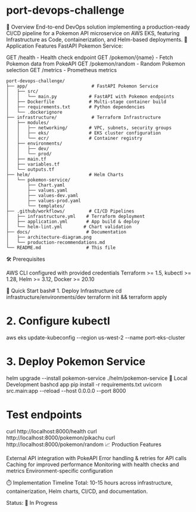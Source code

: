 # port-devops-challenge

🚀 Overview
End-to-end DevOps solution implementing a production-ready CI/CD pipeline for a Pokemon API microservice on AWS EKS, featuring Infrastructure as Code, containerization, and Helm-based deployments.
🎯 Application Features
FastAPI Pokemon Service:

GET /health - Health check endpoint
GET /pokemon/{name} - Fetch Pokemon data from PokeAPI
GET /pokemon/random - Random Pokemon selection
GET /metrics - Prometheus metrics

```
port-devops-challenge/
├── app/                        # FastAPI Pokemon Service
│   ├── src/
│   │   └── main.py            # FastAPI with Pokemon endpoints
│   ├── Dockerfile             # Multi-stage container build
│   ├── requirements.txt       # Python dependencies
│   └── .dockerignore
├── infrastructure/             # Terraform Infrastructure
│   ├── modules/
│   │   ├── networking/        # VPC, subnets, security groups
│   │   ├── eks/               # EKS cluster configuration
│   │   └── ecr/               # Container registry
│   ├── environments/
│   │   ├── dev/
│   │   └── prod/
│   ├── main.tf
│   ├── variables.tf
│   └── outputs.tf
├── helm/                      # Helm Charts
│   └── pokemon-service/
│       ├── Chart.yaml
│       ├── values.yaml
│       ├── values-dev.yaml
│       ├── values-prod.yaml
│       └── templates/
├── .github/workflows/         # CI/CD Pipelines
│   ├── infrastructure.yml    # Terraform deployment
│   ├── application.yml       # App build & deploy
│   └── helm-lint.yml        # Chart validation
├── docs/                     # Documentation
│   ├── architecture-diagram.png
│   └── production-recommendations.md
└── README.md                 # This file
```


🛠️ Prerequisites

AWS CLI configured with provided credentials
Terraform >= 1.5, kubectl >= 1.28, Helm >= 3.12, Docker >= 20.10

🚦 Quick Start
bash# 1. Deploy Infrastructure
cd infrastructure/environments/dev
terraform init && terraform apply

# 2. Configure kubectl
aws eks update-kubeconfig --region us-west-2 --name port-eks-cluster

# 3. Deploy Pokemon Service
helm upgrade --install pokemon-service ./helm/pokemon-service
🔧 Local Development
bashcd app
pip install -r requirements.txt
uvicorn src.main:app --reload --host 0.0.0.0 --port 8000

# Test endpoints
curl http://localhost:8000/health
curl http://localhost:8000/pokemon/pikachu
curl http://localhost:8000/pokemon/random
📈 Production Features

External API integration with PokeAPI
Error handling & retries for API calls
Caching for improved performance
Monitoring with health checks and metrics
Environment-specific configuration

⏱️ Implementation Timeline
Total: 10-15 hours across infrastructure, containerization, Helm charts, CI/CD, and documentation.

Status: 🚧 In Progress
